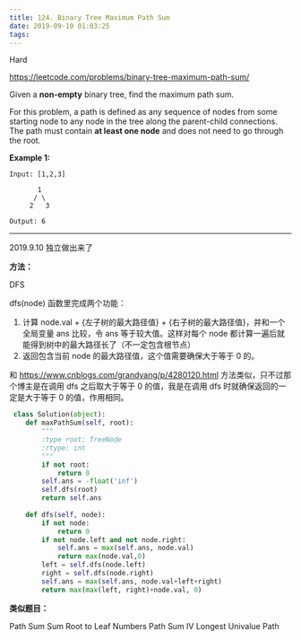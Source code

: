 ```yaml
---
title: 124. Binary Tree Maximum Path Sum
date: 2019-09-10 01:03:25
tags:
---
```


Hard

https://leetcode.com/problems/binary-tree-maximum-path-sum/

Given a **non-empty** binary tree, find the maximum path sum.

For this problem, a path is defined as any sequence of nodes from some starting node to any node in the tree along the parent-child connections. The path must contain **at least one node** and does not need to go through the root.

**Example 1:**

```
Input: [1,2,3]

       1
      / \
     2   3

Output: 6
```

---

2019.9.10 独立做出来了

**方法：**

DFS

dfs(node) 函数里完成两个功能：

1. 计算 node.val + {左子树的最大路径值} + {右子树的最大路径值}，并和一个全局变量 ans 比较，令 ans 等于较大值。这样对每个 node 都计算一遍后就能得到树中的最大路径长了（不一定包含根节点）
2. 返回包含当前 node 的最大路径值，这个值需要确保大于等于 0 的。

和 https://www.cnblogs.com/grandyang/p/4280120.html 方法类似，只不过那个博主是在调用 dfs 之后取大于等于 0 的值，我是在调用 dfs 时就确保返回的一定是大于等于 0 的值，作用相同。

```python
 class Solution(object):
    def maxPathSum(self, root):
        """ 
        :type root: TreeNode
        :rtype: int
        """
        if not root:
            return 0
        self.ans = -float('inf')
        self.dfs(root)
        return self.ans
        
    def dfs(self, node):
        if not node:
            return 0
        if not node.left and not node.right:
            self.ans = max(self.ans, node.val)
            return max(node.val,0)
        left = self.dfs(node.left)
        right = self.dfs(node.right)
        self.ans = max(self.ans, node.val+left+right)
        return max(max(left, right)+node.val, 0)
```

**类似题目：**

Path Sum
Sum Root to Leaf Numbers
Path Sum IV
Longest Univalue Path